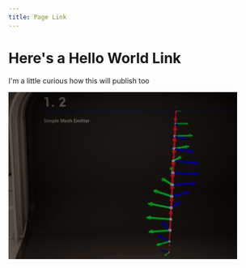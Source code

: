 ```yaml
---
title: Page Link
---
```


# Here's a Hello World Link

I'm a little curious how this will publish too

![Here's a GIF](Files/TestGIF.gif)

